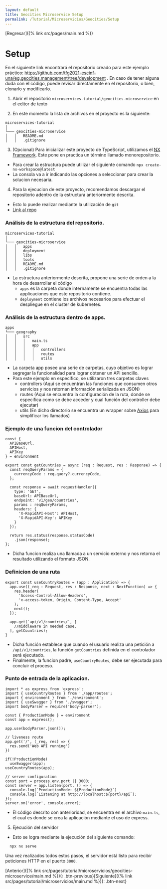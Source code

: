 ```yaml
---
layout: default
title: Geocities Microservice Setup
permalink: /Tutorial/Microservicios/Geocities/Setup
---
```

[Regresar]({% link src/pages/main.md %})
# Setup

En el siguiente link encontrará el repositorio creado para este ejemplo práctico: https://github.com/tfg2021-escinf-una/eg.geocities.management/tree/development . En caso de tener alguna duda con el código, puede revisar directamente en el repositorio, o bien, clonarlo y modificarlo.

1. Abrir el repositorio `microservices-tutorial/geocities-microservice` en el editor de texto

2. En este momento la lista de archivos en el proyecto es la siguiente:

```
microservices-tutorial
│
└─── geocities-microservice
│   │   README.md
│   │   .gitignore
```

3. (Opcional) Para inicializar este proyecto de TypeScript, utilizamos el [NX Framework](https://nx.dev/getting-started/intro). Este pone en practica un término llamado monorepositorio.
  - Para crear la estructura puede utilizar el siguiente comando `npx create-nx-workspace@latest`
  - La consola va a ir indicando las opciones a seleccionar para crear la solucion necesaria.


4. Para la ejecucion de este proyecto, recomendamos descargar el repositorio adentro de la estructura anteriormente descrita. 
  - Esto lo puede realizar mediante la utilización de `git`
  - [Link al repo](https://github.com/tfg2021-escinf-una/eg.geocities.management)


### Análisis de la estructura del repositorio.

```
microservices-tutorial
│
└─── geocities-microservice
│   │   apps
│   │   deployment
│   │   libs
│   │   tools
│   │   README.md
│   │   .gitignore
```

-  La estructura anteriormente descrita, propone una serie de orden a la hora de desarrollar el código 
    - ```apps``` es la carpeta donde internamente se encuentra todas las applicaciones que este repositorio contiene.
    - ```deployment``` contiene los archivos necesarios para efectuar el despliegue en el cluster de kubernetes.

### Análisis de la estructura dentro de apps.
```
apps
└─── geography
│   │   src
│   │   │   main.ts
│   │   │   app
│   │   │   │   controllers
│   │   │   │   routes
│   │   │   │   utils

```

- La carpeta app posee una serie de carpetas, cuyo objetivo es lograr segregar la funcionalidad para lograr obtener un API sencillo. 
- Para este ejemplo en especifico, se utilizaron tres carpetas claves
    - controllers (Aquí se encuentran las funciones que consumen otros servicios y nos retornan información serializada en JSON)
    - routes (Aquí se encuentra la configuración de la ruta, donde se especifica como se debe acceder y cual función del controller debe ejecutar)
    - utils (En dicho directorio se encuentra un wrapper sobre [Axios](https://axios-http.com/docs/intro) para simplificar los llamados)

### Ejemplo de una funcion del controlador

```
const {
  APIBaseUrl,
  APIHost,
  APIKey
} = environment

export const getCountries = async (req : Request, res : Response) => {
  const reqQueryParams = {
    currencyCode : req.query?.currencyCode,
  };

  const response = await requestHandler({
    type: 'GET',
    baseUrl: APIBaseUrl,
    endpoint: 'v1/geo/countries',
    params : reqQueryParams,
    headers: {
      'X-RapidAPI-Host': APIHost,
      'X-RapidAPI-Key': APIKey
    }
  });

  return res.status(response.statusCode)
    .json(response);
};
```

- Dicha funcion realiza una llamada a un servicio externo y nos retorna el resultado utilizando el formato JSON.

### Definicion de una ruta

```
export const useCountryRoutes = (app : Application) => {
  app.use((_req : Request, res : Response, next : NextFunction) => {
    res.header(
      'Access-Control-Allow-Headers',
      'x-access-token, Origin, Content-Type, Accept'
    );
    next();
  });

  app.get(`api/v1/countries/`, [
    //middleware in needed case.
  ], getCountries);
}
```

- Dicha función establece que cuando el usuario realiza una petición a `/api/v1/countries`, la función `getCountries` definida en el controlador será ejecutado.
- Finalmente, la funcion padre, `useCountryRoutes`, debe ser ejecutada para concluir el proceso. 

### Punto de entrada de la aplicacion. 

```
import * as express from 'express';
import { useCountryRoutes } from './app/routes';
import { environment } from './environment';
import { useSwagger } from './swagger';
import bodyParser = require('body-parser');

const { ProductionMode } = environment
const app = express();

app.use(bodyParser.json());

// liveness route
app.get('/', (_req, res) => {
  res.send('Web API running')
})

if(!ProductionMode)
  useSwagger(app);
useCountryRoutes(app);

// server configuration
const port = process.env.port || 3000;
const server = app.listen(port, () => {
  console.log(`ProductionMode: ${ProductionMode}`)
  console.log(`Listening at http://localhost:${port}/api`);
});
server.on('error', console.error);
```

- El código descrito con anterioridad, se encuentra en el archivo `main.ts`, el cual es donde se crea la aplicación mediante el uso de express. 

5. Ejecución del servidor
  - Esto se logra mediante la ejecución del siguiente comando:

```
  npx nx serve
```

Una vez realizados todos estos pasos, el servidor está listo para recibir peticiones HTTP en el puerto `3000`.

[Anterior]({% link src/pages/tutorial/microservicios/geocities-microservice/main.md %}){: .btn-previous}[Siguiente]({% link src/pages/tutorial/microservicios/main.md %}){: .btn-next}
